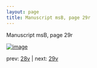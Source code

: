 ```yaml
---
layout: page
title: Manuscript msB, page 29r
---
```


Manuscript msB, page 29r

[![image](http://www.homermultitext.org/iipsrv?OBJ=IIP,1.0&FIF=/project/homer/pyramidal/deepzoom/hmt/vbbifolio/v1/vb_28v_29r.tif&WID=100&CVT=JPEG)](http://www.homermultitext.org/ict2/?urn=urn:cite2:hmt:vbbifolio.v1:vb_28v_29r)

prev:  [28v](../28v) | next:  [29v](../29v)

